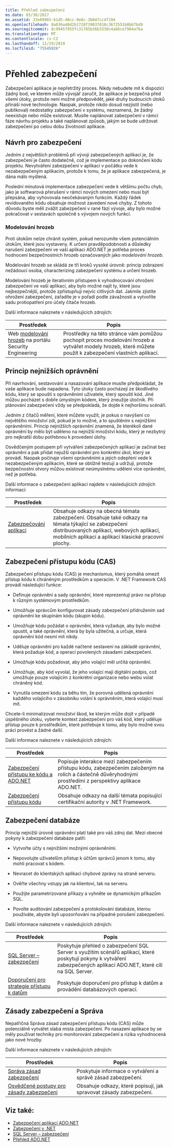 ```yaml
---
title: Přehled zabezpečení
ms.date: 03/30/2017
ms.assetid: 33e09965-61d5-48cc-9e8c-3b047cc4f194
ms.openlocfilehash: 8a036a40d2b1728f39037018c3672551b8b67bd9
ms.sourcegitcommit: 8c99457955fc31785b36b3330c4ab6ce7984a7ba
ms.translationtype: MT
ms.contentlocale: cs-CZ
ms.lasthandoff: 12/29/2019
ms.locfileid: "75545026"
---
```

# <a name="security-overview"></a>Přehled zabezpečení

Zabezpečení aplikace je nepřetržitý proces. Nikdy nebudete mít k dispozici žádný bod, ve kterém může vývojář zaručit, že aplikace je bezpečná před všemi útoky, protože není možné předpovědět, jaké druhy budoucích útoků přináší nové technologie. Naopak, protože nikdo dosud nezjistil (nebo publikoval) nedostatky zabezpečení v systému, neznamená, že žádný neexistuje nebo může existovat. Musíte naplánovat zabezpečení v rámci fáze návrhu projektu a také naplánovat způsob, jakým se bude udržovat zabezpečení po celou dobu životnosti aplikace.

## <a name="design-for-security"></a>Návrh pro zabezpečení
 Jedním z největších problémů při vývoji zabezpečených aplikací je, že zabezpečení je často dodatečně, což je implementace po dokončení kódu projektu. Nevytváření zabezpečení v aplikaci v počátku vede k nezabezpečeným aplikacím, protože k tomu, že je aplikace zabezpečená, je dána málo myšlená.

 Poslední minutová implementace zabezpečení vede k většímu počtu chyb, jako je softwarová přerušení v rámci nových omezení nebo musí být přepsána, aby vyhovovala neočekávaným funkcím. Každý řádek revidovaného kódu obsahuje možnost zavedení nové chyby. Z tohoto důvodu byste měli zvážit zabezpečení v rané fázi vývoje, aby bylo možné pokračovat v sestavách společně s vývojem nových funkcí.

### <a name="threat-modeling"></a>Modelování hrozeb
 Proti útokům nelze chránit systém, pokud nerozumíte všem potenciálním útokům, které jsou vystaveny. K určení pravděpodobnosti a důsledky narušení zabezpečení ve vaší aplikaci ADO.NET je potřeba proces hodnocení bezpečnostních hrozeb označovaných jako *modelování hrozeb*.

 Modelování hrozeb se skládá ze tří kroků vysoké úrovně: princip zobrazení nežádoucí osoba, characterizing zabezpečení systému a určení hrozeb.

 Modelování hrozeb je iterativním přístupem k vyhodnocování ohrožení zabezpečení ve vaší aplikaci, aby bylo možné najít ty, které jsou nejbezpečnější, protože zpřístupňují nejvíc citlivých dat. Jakmile zjistíte ohrožení zabezpečení, zařadíte je v pořadí podle závažnosti a vytvoříte sadu protiopatření pro účely čítače hrozeb.

Další informace naleznete v následujících zdrojích:

|Prostředek|Popis|
|--------------|-----------------|
|Web [modelování hrozeb](https://www.microsoft.com/securityengineering/sdl/threatmodeling) na portálu Security Engineering|Prostředky na této stránce vám pomůžou pochopit proces modelování hrozeb a vytvářet modely hrozeb, které můžete použít k zabezpečení vlastních aplikací.|

## <a name="the-principle-of-least-privilege"></a>Princip nejnižších oprávnění
 Při navrhování, sestavování a nasazování aplikace musíte předpokládat, že vaše aplikace bude napadena. Tyto útoky často pocházejí ze škodlivého kódu, který se spouští s oprávněními uživatele, který spouští kód. Jiné můžou pocházet s dobře úmyslným kódem, který zneužije útočník. Při plánování zabezpečení vždy se předpokládá, že dojde k nejhoršímu scénáři.

 Jedním z čítačů měření, které můžete využít, je pokus o navýšení co největšího množství zdí, pokud je to možné, a to spuštěním s nejnižšími oprávněními. Princip nejnižších oprávnění znamená, že kterékoli dané oprávnění by mělo být uděleno na nejnižší množství kódu, který je nezbytný pro nejkratší dobu potřebnou k provedení úlohy.

 Osvědčeným postupem při vytváření zabezpečených aplikací je začínat bez oprávnění a pak přidat nejužší oprávnění pro konkrétní úkol, který se provádí. Naopak počínaje všemi oprávněními a jejich odepření vede k nezabezpečeným aplikacím, které se obtížně testují a udržují, protože bezpečnostní otvory můžou existovat neúmyslnému udělení více oprávnění, než je potřeba.

Další informace o zabezpečení aplikací najdete v následujících zdrojích informací:

|Prostředek|Popis|
|--------------|-----------------|
|[Zabezpečování aplikací](/visualstudio/ide/securing-applications)|Obsahuje odkazy na obecná témata zabezpečení. Obsahuje také odkazy na témata týkající se zabezpečení distribuovaných aplikací, webových aplikací, mobilních aplikací a aplikací klasické pracovní plochy.|

## <a name="code-access-security-cas"></a>Zabezpečení přístupu kódu (CAS)

Zabezpečení přístupu kódu (CAS) je mechanismus, který pomáhá omezit přístup kódu k chráněným prostředkům a operacím. V .NET Framework CAS provádí následující funkce:

- Definuje oprávnění a sady oprávnění, které reprezentují právo na přístup k různým systémovým prostředkům.

- Umožňuje správcům konfigurovat zásady zabezpečení přidružením sad oprávnění ke skupinám kódu (skupin kódu).

- Umožňuje kódu požádat o oprávnění, která vyžaduje, aby bylo možné spustit, a také oprávnění, která by byla užitečná, a určuje, která oprávnění kód nesmí mít nikdy.

- Uděluje oprávnění pro každé načtené sestavení na základě oprávnění, která požaduje kód, a operací povolených zásadami zabezpečení.

- Umožňuje kódu požadovat, aby jeho volající měl určitá oprávnění.

- Umožňuje, aby kód vyvolal, že jeho volající mají digitální podpis, což umožňuje pouze volajícím z konkrétní organizace nebo webu volat chráněný kód.

- Vynutila omezení kódu za běhu tím, že porovná udělená oprávnění každého volajícího v zásobníku volání k oprávněním, která volající musí mít.

Chcete-li minimalizovat množství škod, ke kterým může dojít v případě úspěšného útoku, vyberte kontext zabezpečení pro váš kód, který uděluje přístup pouze k prostředkům, které potřebuje k tomu, aby bylo možné svou práci provést a žádné další.

Další informace naleznete v následujících zdrojích:

|Prostředek|Popis|
|--------------|-----------------|
|[Zabezpečení přístupu ke kódu a ADO.NET](code-access-security.md)|Popisuje interakce mezi zabezpečením přístupu kódu, zabezpečením založeným na rolích a částečně důvěryhodnými prostředími z perspektivy aplikace ADO.NET.|
|[Zabezpečení přístupu kódu](../../misc/code-access-security.md)|Obsahuje odkazy na další témata popisující certifikační autority v .NET Framework.|

## <a name="database-security"></a>Zabezpečení databáze

Princip nejnižší úrovně oprávnění platí také pro váš zdroj dat. Mezi obecné pokyny k zabezpečení databáze patří:

- Vytvořte účty s nejnižšími možnými oprávněními.

- Nepovolujte uživatelům přístup k účtům správců jenom k tomu, aby mohli pracovat s kódem.

- Nevracet do klientských aplikací chybové zprávy na straně serveru.

- Ověřte všechny vstupy jak na klientovi, tak na serveru.

- Použijte parametrizované příkazy a vyhněte se dynamickým příkazům SQL.

- Povolte auditování zabezpečení a protokolování databáze, kterou používáte, abyste byli upozorňováni na případné porušení zabezpečení.

Další informace naleznete v následujících zdrojích:

|Prostředek|Popis|
|--------------|-----------------|
|[SQL Server – zabezpečení](./sql/sql-server-security.md)|Poskytuje přehled o zabezpečení SQL Server s využitím scénářů aplikací, které poskytují pokyny k vytváření zabezpečených aplikací ADO.NET, které cílí na SQL Server.|
|[Doporučení pro strategie přístupu k datům](https://docs.microsoft.com/previous-versions/visualstudio/visual-studio-2008/8fxztkff(v=vs.90))|Poskytuje doporučení pro přístup k datům a provádění databázových operací.|

## <a name="security-policy-and-administration"></a>Zásady zabezpečení a Správa

Nepatřičná Správa zásad zabezpečení přístupu kódu (CAS) může potenciálně vytvářet slabá místa zabezpečení. Po nasazení aplikace by se měly používat techniky pro monitorování zabezpečení a rizika vyhodnocená jako nové hrozby.

Další informace naleznete v následujících zdrojích:

|Prostředek|Popis|
|--------------|-----------------|
|[Správa zásad zabezpečení](https://docs.microsoft.com/previous-versions/dotnet/netframework-4.0/c1k0eed6(v=vs.100))|Poskytuje informace o vytváření a správě zásad zabezpečení.|
|[Osvědčené postupy pro zásady zabezpečení](https://docs.microsoft.com/previous-versions/dotnet/netframework-4.0/sa4se9bc(v=vs.100))|Obsahuje odkazy, které popisují, jak spravovat zásady zabezpečení.|

## <a name="see-also"></a>Viz také:

- [Zabezpečení aplikací ADO.NET](securing-ado-net-applications.md)
- [Zabezpečení v .NET](../../../standard/security/index.md)
- [SQL Server – zabezpečení](./sql/sql-server-security.md)
- [Přehled ADO.NET](ado-net-overview.md)
